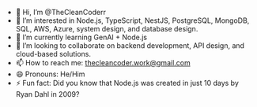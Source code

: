 - 👋 Hi, I’m @TheCleanCoderr
- 👀 I’m interested in Node.js, TypeScript, NestJS, PostgreSQL, MongoDB, SQL, AWS, Azure, system design, and database design.
- 🌱 I’m currently learning GenAI + Node.js
- 💞️ I’m looking to collaborate on backend development, API design, and cloud-based solutions.
- 📫 How to reach me: thecleancoder.work@gmail.com
- 😄 Pronouns: He/Him
- ⚡ Fun fact: Did you know that Node.js was created in just 10 days by Ryan Dahl in 2009?





